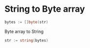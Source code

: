 
# String to Byte array

```go
bytes := []byte(str)
```

Byte array to String

```go
str := string(bytes)
```


